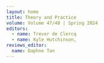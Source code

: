 ```yaml
---
layout: home
title: Theory and Practice
volume: Volume 47/48 | Spring 2024
editors:
  - name: Trevor de Clercq
  - name: Kyle Hutchinson,
reviews_editor: 
  name: Daphne Tan
---
```

